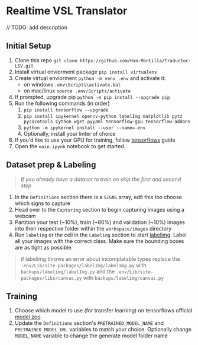 # Realtime VSL Translator

// TODO: add description

## Initial Setup

1. Clone this repo `git clone https://github.com/Han-Montilla/Traductor-LSV.git`
2. Install virtual enviorment package `pip install virtualenv`
3. Create virtual enviorment `python -m venv .env` and activate it:
	- on windows `.env\Scripts\activate.bat`
	- on mac/linux `source .env/Scripts/activate`
4.  If prompted, upgrade pip `python -m pip install --upgrade pip`
5. Run the following commands (in order)
	1. `pip install tensorflow --upgrade`
	2. `pip install ipykernel opencv-python labelImg matplotlib pytz pycocotools Cython wget pyyaml tensorflow-gpu tensorflow-addons`
	3. `python -m ipykernel install --user --name=.env`
	4. Optionally, install your linter of choice
6. If you'd like to use your GPU for training, follow [tensorflows](https://www.tensorflow.org/install) guide
7. Open the `main.ipynb` notebook to get started.

## Dataset prep & Labeling

> *If you already have a dataset to train on skip the first and second step*

1. In the `Definitions` section there is a `SIGNS` array, edit this too choose which signs to capture
2. Head over to the `Capturing` section to begin capturing images using a webcam
3. Partition your test (~10%), train (~80%) and validation (~10%) images into their respective folder within the `workspace/images` directory
4. Run `labelimg`  or the cell in the `Labeling` section to start [labelimg](https://github.com/heartexlabs/labelImg).  Label all your images with the correct class. Make sure the bounding boxes are as tight as possible.

> if labelimg throws an error about incomplatable types  replace the `.env/Lib/site-packages/labelImg/labelImg.py` with `backups/labelimg/labelImg.py` and the `.env/Lib/site-packages/libs/canvas.py` with `backups/labelimg/canvas.py`

## Training

1. Choose which model to use (for transfer learning) on tensorflows official [model zoo](https://github.com/tensorflow/models/blob/master/research/object_detection/g3doc/tf2_detection_zoo.md)
2. Update the `Definitions` section's `PRETRAINED_MODEL_NAME` and `PRETRAINED_MODEL_URL` variables to match your choice. Optionally change `MODEL_NAME` variable to change the generate model folder name